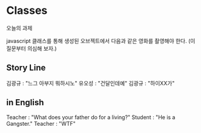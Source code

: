 # Classes
오늘의 과제

javascript 클래스를 통해 생성된 오브젝트에서 다음과 같은 영화를 촬영해야 한다.
(이 질문부터 의심해 보자.)

## Story Line
김광규 : "느그 아부지 뭐하시노"
유오성 : "건달인데예"
김광규 : "하이XX가"
## in English
Teacher : "What does your father do for a living?"
Student : "He is a Gangster."
Teacher : "WTF"
